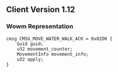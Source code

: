 ## Client Version 1.12

### Wowm Representation
```rust,ignore
cmsg CMSG_MOVE_WATER_WALK_ACK = 0x02D0 {
    Guid guid;    
    u32 movement_counter;    
    MovementInfo movement_info;    
    u32 apply;    
}

```
